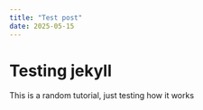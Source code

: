 ```yaml
---
title: "Test post"
date: 2025-05-15
---
```


# Testing jekyll

This is a random tutorial, just testing how it works
